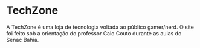# TechZone
A TechZone é uma loja de tecnologia voltada ao público gamer/nerd.
O site foi feito sob a orientação do professor Caio Couto durante as aulas do Senac Bahia.
